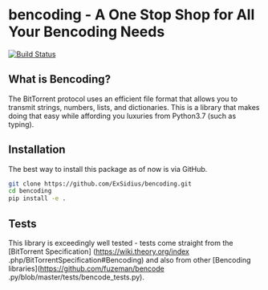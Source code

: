 # bencoding - A One Stop Shop for All Your Bencoding Needs

[![Build Status](https://travis-ci.com/ExSidius/bencoding.svg?branch=master)](https://travis-ci.com/ExSidius/bencoding)

## What is Bencoding?

The BitTorrent protocol uses an efficient file format that allows you to 
transmit strings, numbers, lists, and dictionaries. This is a library
that makes doing that easy while affording you luxuries from Python3.7
(such as typing).

## Installation

The best way to install this package as of now is via GitHub.

```bash
git clone https://github.com/ExSidius/bencoding.git
cd bencoding
pip install -e .
```

## Tests

This library is exceedingly well tested - tests come straight from the [BitTorrent Specification]
(https://wiki.theory.org/index
.php/BitTorrentSpecification#Bencoding)
 and also from other [Bencoding libraries](https://github.com/fuzeman/bencode
 .py/blob/master/tests/bencode_tests.py).
 